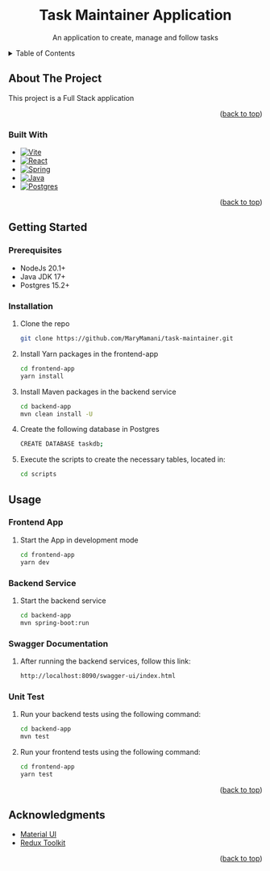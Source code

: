 <a name="readme-top"></a>
<br />
<div align="center">
  <h1 align="center">Task Maintainer Application</h1>

  <p align="center">
    An application to create, manage and follow tasks
  </p>
</div>


<details>
  <summary>Table of Contents</summary>
  <ol>
    <li>
      <a href="#about-the-project">About The Project</a>
      <ul>
        <li><a href="#built-with">Built With</a></li>
      </ul>
    </li>
    <li>
      <a href="#getting-started">Getting Started</a>
      <ul>
        <li><a href="#prerequisites">Prerequisites</a></li>
        <li><a href="#installation">Installation</a></li>
      </ul>
    </li>
    <li>
       <a href="#usage">Usage</a>
       <ul>
        <li><a href="#frontend-app">Frontend</a></li>
        <li><a href="#backend-services">Backend</a></li>
       </ul>
    </li>
    <li><a href="#acknowledgments">Acknowledgments</a></li>
  </ol>
</details>


## About The Project

This project is a Full Stack application

<p align="right">(<a href="#readme-top">back to top</a>)</p>



### Built With

* [![Vite][Vite]][Vite-url]
* [![React][React.js]][React-url]
* [![Spring][Spring]][Spring-url]
* [![Java][Java]][Java-url]
* [![Postgres][Postgres]][Postgres-url]


<p align="right">(<a href="#readme-top">back to top</a>)</p>

## Getting Started

### Prerequisites

* NodeJs 20.1+
* Java JDK 17+
* Postgres 15.2+

### Installation


1. Clone the repo
   ```sh
   git clone https://github.com/MaryMamani/task-maintainer.git
   ```
2. Install Yarn packages in the frontend-app
   ```sh
   cd frontend-app
   yarn install
   ```
3. Install Maven packages in the backend service
   ```sh
   cd backend-app
   mvn clean install -U
   ```
4. Create the following database in Postgres
    ```sh
    CREATE DATABASE taskdb;
    ```
    
5. Execute the scripts to create the necessary tables, located in:
    ```sh
    cd scripts
    ```

## Usage

### Frontend App

 1. Start the App in development mode 
    ```sh
    cd frontend-app
    yarn dev
    ```

### Backend Service

 1. Start the backend service
    ```sh
    cd backend-app
    mvn spring-boot:run
    ```

### Swagger Documentation

 1. After running the backend services, follow this link:
    ```sh
    http://localhost:8090/swagger-ui/index.html
    ```

### Unit Test

 1. Run your backend tests using the following command:
    ```sh
    cd backend-app
    mvn test
    ```

 1. Run your frontend tests using the following command:
    ```sh
    cd frontend-app
    yarn test
    ```



<p align="right">(<a href="#readme-top">back to top</a>)</p>


## Acknowledgments

* [Material UI](https://mui.com/)
* [Redux Toolkit](https://redux-toolkit.js.org/)

<p align="right">(<a href="#readme-top">back to top</a>)</p>


[React.js]: https://img.shields.io/badge/React-20232A?style=for-the-badge&logo=react&logoColor=61DAFB
[React-url]: https://reactjs.org/
[Vite]: https://img.shields.io/badge/vite-%23646CFF.svg?style=for-the-badge&logo=vite&logoColor=white
[Vite-url]: https://vitejs.dev/
[Spring]: https://img.shields.io/badge/spring-%236DB33F.svg?style=for-the-badge&logo=spring&logoColor=white
[Spring-url]: https://spring.io/
[Java]: https://img.shields.io/badge/java-%23ED8B00.svg?style=for-the-badge&logo=java&logoColor=white
[Java-url]: https://www.java.com/en/
[Postgres]: https://img.shields.io/badge/postgres-%23316192.svg?style=for-the-badge&logo=postgresql&logoColor=white
[Postgres-url]: https://www.postgresql.org/

